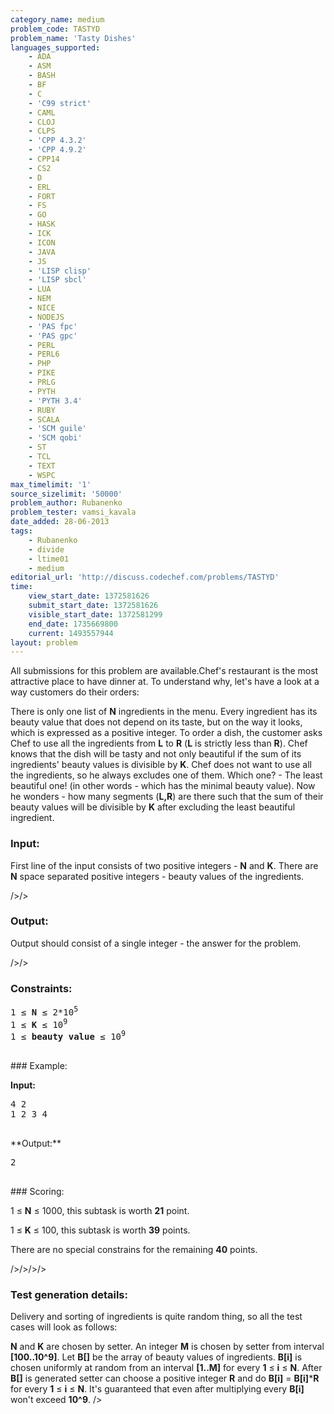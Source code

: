 ```yaml
---
category_name: medium
problem_code: TASTYD
problem_name: 'Tasty Dishes'
languages_supported:
    - ADA
    - ASM
    - BASH
    - BF
    - C
    - 'C99 strict'
    - CAML
    - CLOJ
    - CLPS
    - 'CPP 4.3.2'
    - 'CPP 4.9.2'
    - CPP14
    - CS2
    - D
    - ERL
    - FORT
    - FS
    - GO
    - HASK
    - ICK
    - ICON
    - JAVA
    - JS
    - 'LISP clisp'
    - 'LISP sbcl'
    - LUA
    - NEM
    - NICE
    - NODEJS
    - 'PAS fpc'
    - 'PAS gpc'
    - PERL
    - PERL6
    - PHP
    - PIKE
    - PRLG
    - PYTH
    - 'PYTH 3.4'
    - RUBY
    - SCALA
    - 'SCM guile'
    - 'SCM qobi'
    - ST
    - TCL
    - TEXT
    - WSPC
max_timelimit: '1'
source_sizelimit: '50000'
problem_author: Rubanenko
problem_tester: vamsi_kavala
date_added: 28-06-2013
tags:
    - Rubanenko
    - divide
    - ltime01
    - medium
editorial_url: 'http://discuss.codechef.com/problems/TASTYD'
time:
    view_start_date: 1372581626
    submit_start_date: 1372581626
    visible_start_date: 1372581299
    end_date: 1735669800
    current: 1493557944
layout: problem
---
```

All submissions for this problem are available.Chef's restaurant is the most attractive place to have dinner at. To understand why, let's have a look at a way customers do their orders:

There is only one list of **N** ingredients in the menu. Every ingredient has its beauty value that does not depend on its taste, but on the way it looks, which is expressed as a positive integer. To order a dish, the customer asks Chef to use all the ingredients from **L** to **R** (**L** is strictly less than **R**). Chef knows that the dish will be tasty and not only beautiful if the sum of its ingredients' beauty values is divisible by **K**. Chef does not want to use all the ingredients, so he always excludes one of them. Which one? - The least beautiful one! (in other words - which has the minimal beauty value). Now he wonders - how many segments (**L,R**) are there such that the sum of their beauty values will be divisible by **K** after excluding the least beautiful ingredient.

### Input:

First line of the input consists of two positive integers - **N** and **K**. There are **N** space separated positive integers - beauty values of the ingredients.

/>/>

### Output:

Output should consist of a single integer - the answer for the problem. 

/>/>

### Constraints:

<pre>
1 ≤ <b>N</b> ≤ 2*10<sup>5</sup>
1 ≤ <b>K</b> ≤ 10<sup>9</sup>
1 ≤ <b>beauty value</b> ≤ 10<sup>9</sup>

</pre>### Example:

**Input:**

<pre>
4 2
1 2 3 4

</pre>**Output:**

<pre>
2

</pre>### Scoring:

1 ≤ **N** ≤ 1000, this subtask is worth **21** point.

1 ≤ **K** ≤ 100, this subtask is worth **39** points.

There are no special constrains for the remaining **40** points.

/>/>/>/>

### Test generation details: 

Delivery and sorting of ingredients is quite random thing, so all the test cases will look as follows:

**N** and **K** are chosen by setter. An integer **M** is chosen by setter from interval **\[100..10^9\]**. Let **B\[\]** be the array of beauty values of ingredients. **B\[i\]** is chosen uniformly at random from an interval **\[1..M\]** for every **1** ≤ **i** ≤ **N**. After **B\[\]** is generated setter can choose a positive integer **R** and do **B\[i\]** = **B\[i\]**\***R** for every **1** ≤ **i** ≤ **N**. It's guaranteed that even after multiplying every **B\[i\]** won't exceed **10^9**. />
